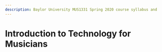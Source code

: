 ```yaml
---
description: Baylor University MUS1331 Spring 2020 course syllabus and online course-guide.
---
```


# Introduction to Technology for Musicians

